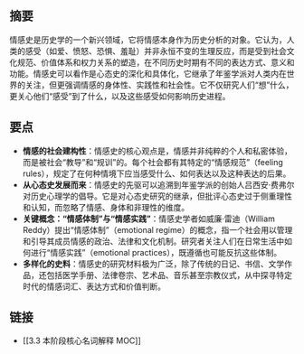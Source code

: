 ## 摘要

情感史是历史学的一个新兴领域，它将情感本身作为历史分析的对象。它认为，人类的感受（如爱、愤怒、恐惧、羞耻）并非永恒不变的生理反应，而是受到社会文化规范、价值体系和权力关系的塑造，在不同历史时期有不同的表达方式、意义和功能。情感史可以看作是心态史的深化和具体化，它继承了年鉴学派对人类内在世界的关注，但更强调情感的身体性、实践性和社会性。它不仅研究人们“想”什么，更关心他们“感受”到了什么，以及这些感受如何影响历史进程。

## 要点

- **情感的社会建构性**：情感史的核心观点是，情感并非纯粹的个人和私密体验，而是被社会“教导”和“规训”的。每个社会都有其特定的“情感规范”（feeling rules），规定了在何种情境下应当感受什么、如何表达以及这种表达的后果。
- **从心态史发展而来**：情感史的先驱可以追溯到年鉴学派的创始人吕西安·费弗尔对历史心理学的倡导。它是对心态史研究的继承，但批评心态史过于侧重理性和认知，而忽略了情感、身体和非理性的维度。
- **关键概念：“情感体制”与“情感实践”**：情感史学者如威廉·雷迪（William Reddy）提出“情感体制”（emotional regime）的概念，指一个社会用以管理和引导其成员情感的政治、法律和文化机制。研究者关注人们在日常生活中如何进行“情感实践”（emotional practices），既遵循也可能反抗这些体制。
- **多样化的史料**：情感史的研究材料极为广泛，除了传统的日记、书信、文学作品，还包括医学手册、法律卷宗、艺术品、音乐甚至宗教仪式，从中探寻特定时代的情感词汇、表达方式和价值判断。

## 链接

- [[3.3 本阶段核心名词解释 MOC]]
